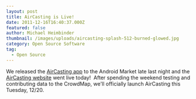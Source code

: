 ```yaml
---
layout: post
title: AirCasting is Live!
date: 2011-12-16T16:40:37.000Z
featured: false
author: Michael Heimbinder
thumbnail: /images/uploads/aircasting-splash-512-burned-glowed.jpg
category: Open Source Software
tag:
  - Open Source
---
```

<p>We released the <a href="https://market.android.com/details?id=pl.llp.aircasting" target="_blank">AirCasting app</a> to the Android Market late last night and the <a href="http://aircasting.org/" target="_blank">AirCasting website</a> went live today!  After spending the weekend testing and contributing data to the CrowdMap, we'll officially launch AirCasting this Tuesday, 12/20.</p>
<p>&nbsp;</p>
